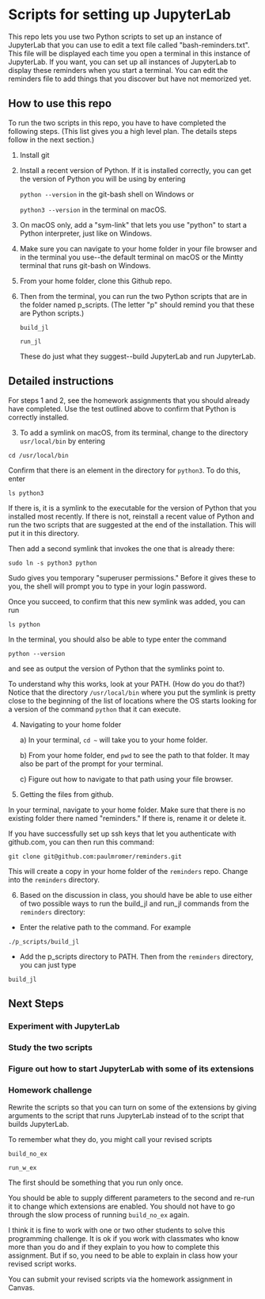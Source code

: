 # Scripts for setting up JupyterLab

This repo lets you use two Python scripts to set up an instance of JupyterLab that you can use to edit a text file called "bash-reminders.txt". This file will be displayed each time you open a terminal in this instance of JupyterLab. If you want, you can set up all instances of JupyterLab to display these reminders when you start a terminal. You can edit the reminders file to add things that you discover but have not memorized yet. 

## How to use this repo 

To run the two scripts in this repo, you have to have completed the following steps. (This list gives you a high level plan. The details steps follow in the next section.) 

1. Install git

2. Install a recent version of Python. If it is installed correctly, you can get the version of Python you will be using by entering 

    `python --version` in the git-bash shell on Windows or 
    
    `python3 --version` in the terminal on macOS.


3. On macOS only, add a "sym-link" that lets you use "python" to start a Python interpreter, just like on Windows. 

4. Make sure you can navigate to your home folder in your file browser and in the terminal you use--the default terminal on macOS or the Mintty terminal that runs git-bash on Windows. 

5. From your home folder, clone this Github repo.

6. Then from the terminal, you can run the two Python scripts that are in the folder named p_scripts. (The letter "p" should remind you that these are Python scripts.)

    `build_jl` 

    `run_jl`

    These do just what they suggest--build JupyterLab and run JupyterLab. 


## Detailed instructions 

For steps 1 and 2, see the homework assignments that you should already have completed. Use the test outlined above to confirm that Python is correctly installed. 

3. To add a symlink on macOS, from its terminal, change to the directory `usr/local/bin` by entering 

`cd /usr/local/bin` 

Confirm that there is an element in the directory for `python3`. To do this, enter

`ls python3`

If there is, it is a symlink to the executable for the version of Python that you installed most recently. If there is not, reinstall a recent value of Python and run the two scripts that are suggested at the end of the installation. This will put it in this directory. 

Then add a second symlink that invokes the one that is already there: 

`sudo ln -s python3 python`

Sudo gives you temporary "superuser permissions." Before it gives these to you, the shell will prompt you to type in your login password. 

Once you succeed, to confirm that this new symlink was added, you can run 

`ls python`

In the terminal, you should also be able to type enter the command 

`python --version` 

and see as output the version of Python that the symlinks point to. 

To understand why this works, look at your PATH. (How do you do that?) Notice that the directory `/usr/local/bin` where you put the symlink is pretty close to the beginning of the list of locations where the OS starts looking for a version of the command `python` that it can execute. 


4. Navigating to your home folder

    a) In your terminal, `cd ~` will take you to your home folder. 

    b) From your home folder, end `pwd` to see the path to that folder. It may also be part of the prompt for your terminal. 

    c) Figure out how to navigate to that path using your file browser. 


5. Getting the files from github. 

In your terminal, navigate to your home folder. Make sure that there is no existing folder there named "reminders." If there is, rename it or delete it. 

If you have successfully set up ssh keys that let you authenticate with github.com, you can then run this command: 

`git clone git@github.com:paulmromer/reminders.git`

This will create a copy in your home folder of the `reminders` repo. Change into the `reminders` directory. 


6. Based on the discussion in class, you should have be able to use either of two possible ways to run the build_jl and run_jl commands from the `reminders` directory: 

- Enter the relative path to the command. For example

`./p_scripts/build_jl`
    
- Add the p_scripts directory to PATH. Then from the `reminders` directory, you can just type 

`build_jl` 

## Next Steps 

### Experiment with JupyterLab 

### Study the two scripts 

### Figure out how to start JupyterLab with some of its extensions

### Homework challenge 
Rewrite the scripts so that you can turn on some of the extensions by giving arguments to the script that runs JupyterLab instead of to the script that builds JupyterLab. 

To remember what they do, you might call your revised scripts 

`build_no_ex`

`run_w_ex`

The first should be something that you run only once. 

You should be able to supply different parameters to the second and re-run it to change which extensions are enabled. You should not have to go through the slow process of running `build_no_ex` again. 

I think it is fine to work with one or two other students to solve this programming challenge. It is ok if you work with classmates who know more than you do and if they explain to you how to complete this assignment. But if so, you need to be able to explain in class how your revised script works. 

You can submit your revised scripts via the homework assignment in Canvas. 









